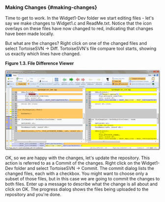 ### Making Changes {#making-changes}

Time to get to work. In the Widget1-Dev folder we start editing files - let&#039;s say we make changes to Widget1.c and ReadMe.txt. Notice that the icon overlays on these files have now changed to red, indicating that changes have been made locally.

But what are the changes? Right click on one of the changed files and select TortoiseSVN → Diff. TortoiseSVN&#039;s file compare tool starts, showing us exactly which lines have changed.

**Figure 1.3. File Difference Viewer**

![File Difference Viewer](../assets/file_difference_viewer.png)

OK, so we are happy with the changes, let&#039;s update the repository. This action is referred to as a Commit of the changes. Right click on the Widget1-Dev folder and select TortoiseSVN → Commit. The commit dialog lists the changed files, each with a checkbox. You might want to choose only a subset of those files, but in this case we are going to commit the changes to both files. Enter up a message to describe what the change is all about and click on OK. The progress dialog shows the files being uploaded to the repository and you&#039;re done.